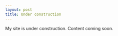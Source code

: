 ```yaml
---
layout: post
title: Under construction
---
```


My site is under construction. Content coming soon.